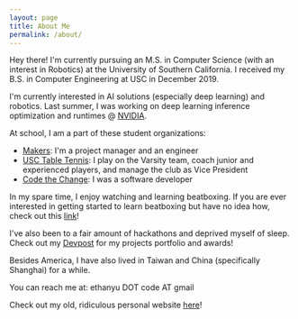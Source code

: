 ```yaml
---
layout: page
title: About Me
permalink: /about/
---
```


<!-- ![placeholder](https://ethan-yu0503.github.io/docs/Pics/artsyMe.jpg "Large example image")
 -->
Hey there!
I'm currently pursuing an M.S. in Computer Science (with an interest in Robotics) at the University of Southern California. I received my B.S. in Computer Engineering at USC in December 2019.

I'm currently interested in AI solutions (especially deep learning) and robotics.
Last summer, I was working on deep learning inference optimization and runtimes @ [NVIDIA](https://www.nvidia.com/en-us/deep-learning-ai/).

At school, I am a part of these student organizations:
- [Makers](http://viterbimakers.usc.edu/): I'm a project manager and an engineer
- [USC Table Tennis](https://www.facebook.com/uscpingpongposse/): I play on the Varsity team, coach junior
and experienced players, and manage the club as Vice President
- [Code the Change](https://www.ctcusc.com/): I was a software developer

In my spare time, I enjoy watching and learning beatboxing. If you are ever interested in
getting started to learn beatboxing but have no idea how, check out this [link](https://medium.com/@ethanyu/beatboxing-resources-compilation-bbdb0364023a)!

I've also been to a fair amount of hackathons and deprived myself of sleep. Check out my [Devpost](https://devpost.com/EthanY) for my projects portfolio and awards!

Besides America, I have also lived in Taiwan and China (specifically Shanghai) for a while.

You can reach me at: ethanyu DOT code AT gmail

Check out my old, ridiculous personal website [here](https://ethany.me/old-page/hello.html)!